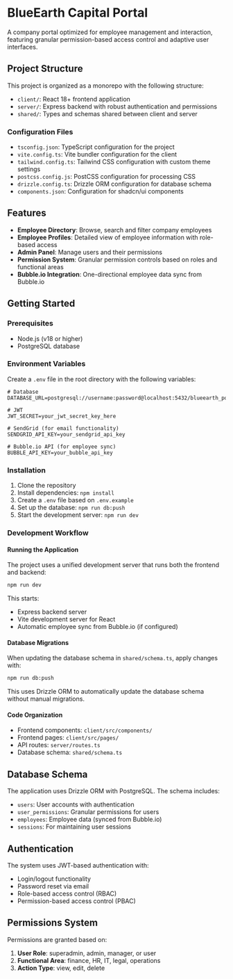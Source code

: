 # BlueEarth Capital Portal

A company portal optimized for employee management and interaction, featuring granular permission-based access control and adaptive user interfaces.

## Project Structure

This project is organized as a monorepo with the following structure:

- `client/`: React 18+ frontend application
- `server/`: Express backend with robust authentication and permissions
- `shared/`: Types and schemas shared between client and server

### Configuration Files

- `tsconfig.json`: TypeScript configuration for the project
- `vite.config.ts`: Vite bundler configuration for the client
- `tailwind.config.ts`: Tailwind CSS configuration with custom theme settings
- `postcss.config.js`: PostCSS configuration for processing CSS
- `drizzle.config.ts`: Drizzle ORM configuration for database schema
- `components.json`: Configuration for shadcn/ui components

## Features

- **Employee Directory**: Browse, search and filter company employees
- **Employee Profiles**: Detailed view of employee information with role-based access
- **Admin Panel**: Manage users and their permissions
- **Permission System**: Granular permission controls based on roles and functional areas
- **Bubble.io Integration**: One-directional employee data sync from Bubble.io

## Getting Started

### Prerequisites

- Node.js (v18 or higher)
- PostgreSQL database

### Environment Variables

Create a `.env` file in the root directory with the following variables:

```
# Database
DATABASE_URL=postgresql://username:password@localhost:5432/blueearth_portal

# JWT
JWT_SECRET=your_jwt_secret_key_here

# SendGrid (for email functionality)
SENDGRID_API_KEY=your_sendgrid_api_key

# Bubble.io API (for employee sync)
BUBBLE_API_KEY=your_bubble_api_key
```

### Installation

1. Clone the repository
2. Install dependencies: `npm install`
3. Create a `.env` file based on `.env.example`
4. Set up the database: `npm run db:push`
5. Start the development server: `npm run dev`

### Development Workflow

#### Running the Application

The project uses a unified development server that runs both the frontend and backend:

```bash
npm run dev
```

This starts:
- Express backend server
- Vite development server for React
- Automatic employee sync from Bubble.io (if configured)

#### Database Migrations

When updating the database schema in `shared/schema.ts`, apply changes with:

```bash
npm run db:push
```

This uses Drizzle ORM to automatically update the database schema without manual migrations.

#### Code Organization

- Frontend components: `client/src/components/`
- Frontend pages: `client/src/pages/`
- API routes: `server/routes.ts`
- Database schema: `shared/schema.ts`

## Database Schema

The application uses Drizzle ORM with PostgreSQL. The schema includes:

- `users`: User accounts with authentication
- `user_permissions`: Granular permissions for users
- `employees`: Employee data (synced from Bubble.io)
- `sessions`: For maintaining user sessions

## Authentication

The system uses JWT-based authentication with:
- Login/logout functionality
- Password reset via email
- Role-based access control (RBAC)
- Permission-based access control (PBAC)

## Permissions System

Permissions are granted based on:
1. **User Role**: superadmin, admin, manager, or user
2. **Functional Area**: finance, HR, IT, legal, operations
3. **Action Type**: view, edit, delete